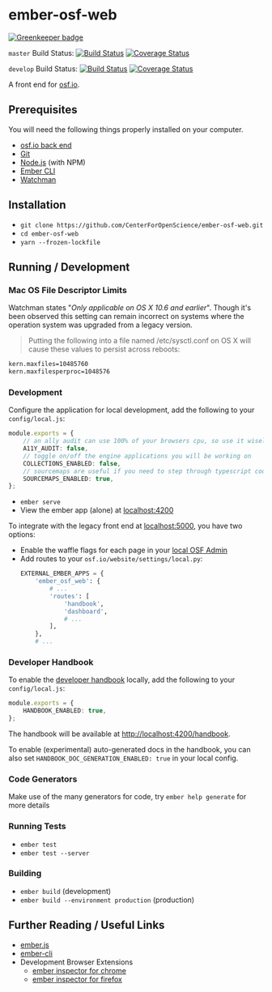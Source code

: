 # ember-osf-web

[![Greenkeeper badge](https://badges.greenkeeper.io/CenterForOpenScience/ember-osf-web.svg)](https://greenkeeper.io/)

`master` Build Status: [![Build Status](https://travis-ci.org/CenterForOpenScience/ember-osf-web.svg?branch=master)](https://travis-ci.org/CenterForOpenScience/ember-osf-web)
[![Coverage Status](https://coveralls.io/repos/github/CenterForOpenScience/ember-osf-web/badge.svg?branch=master)](https://coveralls.io/github/CenterForOpenScience/ember-osf-web?branch=master)

`develop` Build Status: [![Build Status](https://travis-ci.org/CenterForOpenScience/ember-osf-web.svg?branch=develop)](https://travis-ci.org/CenterForOpenScience/ember-osf-web)
[![Coverage Status](https://coveralls.io/repos/github/CenterForOpenScience/ember-osf-web/badge.svg?branch=develop)](https://coveralls.io/github/CenterForOpenScience/ember-osf-web?branch=develop)

A front end for [osf.io](https://github.com/CenterForOpenScience/osf.io).

## Prerequisites

You will need the following things properly installed on your computer.

* [osf.io back end](https://github.com/CenterForOpenScience/osf.io)
* [Git](https://git-scm.com/)
* [Node.js](https://nodejs.org/) (with NPM)
* [Ember CLI](https://ember-cli.com/)
* [Watchman](https://facebook.github.io/watchman/)

## Installation

* `git clone https://github.com/CenterForOpenScience/ember-osf-web.git`
* `cd ember-osf-web`
* `yarn --frozen-lockfile`

## Running / Development

### Mac OS File Descriptor Limits

Watchman states "*Only applicable on OS X 10.6 and earlier*". Though it's been observed this setting can remain incorrect on systems where the operation system was upgraded from a legacy version.

> Putting the following into a file named /etc/sysctl.conf on OS X will cause these values to persist across reboots:

```bash
kern.maxfiles=10485760
kern.maxfilesperproc=1048576
```

### Development

Configure the application for local development, add the following to your `config/local.js`:
```ts
module.exports = {
    // an ally audit can use 100% of your browsers cpu, so use it wisely
    A11Y_AUDIT: false,
    // toggle on/off the engine applications you will be working on
    COLLECTIONS_ENABLED: false,
    // sourcemaps are useful if you need to step through typescript code in the browser
    SOURCEMAPS_ENABLED: true,
};
```

* `ember serve`
* View the ember app (alone) at [localhost:4200](http://localhost:4200)

To integrate with the legacy front end at [localhost:5000](http://localhost:5000), you have two options:
* Enable the waffle flags for each page in your [local OSF Admin](http://localhost:8001/admin/waffle/flag)
* Add routes to your `osf.io/website/settings/local.py`:
    ```py
    EXTERNAL_EMBER_APPS = {
        'ember_osf_web': {
            # ...
            'routes': [
                'handbook',
                'dashboard',
                # ...
            ],
        },
        # ...
    ```

### Developer Handbook

To enable the [developer handbook](https://centerforopenscience.github.io/ember-osf-web/handbook) locally,
add the following to your `config/local.js`:
```ts
module.exports = {
    HANDBOOK_ENABLED: true,
};
```
The handbook will be available at [http://localhost:4200/handbook](http://localhost:4200/handbook).

To enable (experimental) auto-generated docs in the handbook, you can also set
`HANDBOOK_DOC_GENERATION_ENABLED: true` in your local config.

### Code Generators

Make use of the many generators for code, try `ember help generate` for more details

### Running Tests

* `ember test`
* `ember test --server`

### Building

* `ember build` (development)
* `ember build --environment production` (production)

## Further Reading / Useful Links

* [ember.js](http://emberjs.com/)
* [ember-cli](https://ember-cli.com/)
* Development Browser Extensions
  * [ember inspector for chrome](https://chrome.google.com/webstore/detail/ember-inspector/bmdblncegkenkacieihfhpjfppoconhi)
  * [ember inspector for firefox](https://addons.mozilla.org/en-US/firefox/addon/ember-inspector/)
